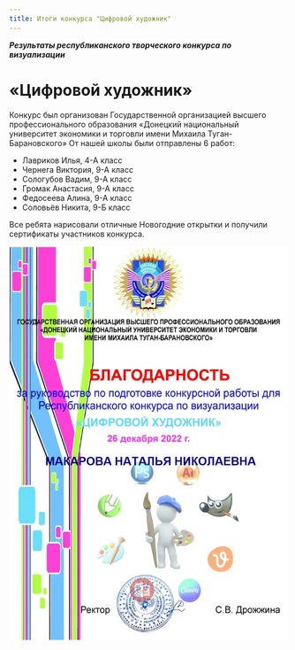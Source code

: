 ```yaml
---
title: Итоги конкурса "Цифровой художник"
---
```


***Результаты республиканского творческого конкурса по визуализации***

# «Цифровой художник»

Конкурс был организован Государственной организацией высшего профессионального образования 
«Донецкий национальный университет экономики и торговли имени Михаила Туган-Барановского» 
От нашей школы были отправлены 6 работ:

- Лавриков Илья, 4-А класс
- Чернега Виктория, 9-А класс
- Сологубов Вадим, 9-А класс
- Громак Анастасия, 9-А класс
- Федосеева Алина, 9-А класс
- Соловьёв Никита, 9-Б класс

Все ребята нарисовали отличные Новогодние открытки и получили сертификаты участников конкурса. 

![](/assets/pictures/Цифровой_художник.jpg)

